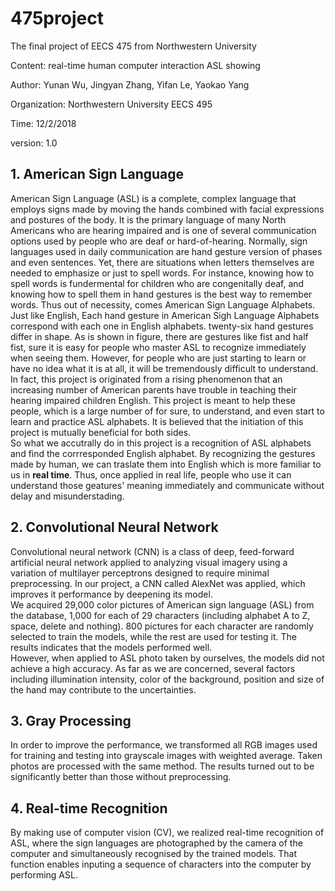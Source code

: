 # 475project
The final project of EECS 475 from Northwestern University

Content: real-time human computer interaction ASL showing

Author: Yunan Wu, Jingyan Zhang, Yifan Le, Yaokao Yang

Organization: Northwestern University EECS 495

Time: 12/2/2018

version: 1.0

## 1. American Sign Language<br>
 American Sign Language (ASL) is a complete, complex language that employs signs made by moving the hands combined with facial expressions and postures of the body. It is the primary language of many North Americans who are hearing impaired and is one of several communication options used by people who are deaf or hard-of-hearing. Normally, sign languages used in daily communication are hand gesture version of phases and even sentences. Yet, there are situations when letters themselves are needed to emphasize or just to spell words. For instance, knowing how to spell words is fundermental for children who are congenitally deaf, and knowing how to spell them in hand gestures is the best way to remember words. Thus out of necessity, comes American Sign Language Alphabets.<br>
 Just like English, Each hand gesture in American Sigh Language Alphabets correspond with each one in English alphabets. twenty-six hand gestures differ in shape. As is shown in figure, there are gestures like fist and half fist, sure it is easy for people who master ASL to recognize immediately when seeing them. However, for people who are just starting to learn or have no idea what it is at all, it will be tremendously difficult to understand. In fact, this project is originated from a rising phenomenon that an increasing number of American parents have trouble in teaching their  hearing impaired children English. This project is meant to help these people, which is a large number of for sure, to understand, and even start to learn and practice ASL alphabets. It is believed that the initiation of this project is mutually beneficial for both sides.<br>
 So what we accutrally do in this project is a recognition of ASL alphabets and find the corrresponded English alphabet. By recognizing the gestures made by human, we can traslate them into English which is more familiar to us in **real time**. Thus, once applied in real life, people who use it can understand those geatures' meaning immediately and communicate without delay and misunderstading.<br>

## 2. Convolutional Neural Network<br>
Convolutional neural network (CNN) is a class of deep, feed-forward artificial neural network applied to analyzing visual  imagery using a variation of multilayer perceptrons designed to require minimal preprocessing. In our project, a CNN called  AlexNet was applied, which improves it performance by deepening its model.  
We acquired 29,000 color pictures of American sign language (ASL) from the database, 1,000 for each of 29 characters  (including alphabet A to Z, space, delete and nothing). 800 pictures for each character are randomly selected to train the  models, while the rest are used for testing it. The results indicates that the models performed well.  
However, when applied to ASL photo taken by ourselves, the models did not achieve a high accuracy. As far as we are concerned,  several factors including illumination intensity, color of the background, position and size of the hand may  contribute to the uncertainties.
## 3. Gray Processing<br>
In order to improve the performance, we transformed all RGB images used for training and testing into grayscale images with  weighted average. Taken photos are processed with the same method. The results turned out to be significantly better than  those without preprocessing.
## 4. Real-time Recognition<br>
By making use of computer vision (CV), we realized real-time recognition of ASL, where the sign languages are photographed by  the camera of the computer and simultaneously recognised by the trained models. That function enables inputing a sequence of  characters into the computer by performing ASL.
